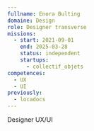 ```yaml
---
fullname: Enora Bulting
domaine: Design
role: Designer transverse
missions:
  - start: 2021-09-01
    end: 2025-03-28
    status: independent
    startups:
      - collectif_objets
competences:
  - UX
  - UI
previously:
  - locadocs
---
```

Designer UX/UI